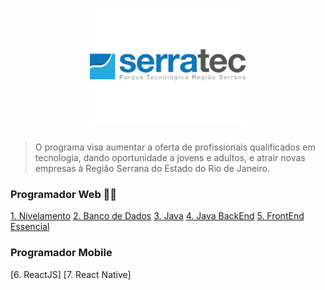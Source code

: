 <h1 align="center">
<img alt="Logo SerraTec" src=".github/serrateclogo-1.png" width="250px" />
</h1>

> O programa visa aumentar a oferta de profissionais qualificados em tecnologia, dando oportunidade a jovens e adultos, e atrair novas empresas à Região Serrana do Estado do Rio de Janeiro.

### Programador Web 👩‍💻

[1. Nivelamento](https://github.com/GiuliaMarcela/residencia-de-software/tree/master/Programador%20Web/1.%20Nivelamento)
[2. Banco de Dados](https://github.com/GiuliaMarcela/residencia-de-software/tree/master/Programador%20Web/2.%20Banco%20de%20Dados)
[3. Java](https://github.com/GiuliaMarcela/residencia-de-software/tree/master/Programador%20Web/3.%20Java)
[4. Java BackEnd](https://github.com/GiuliaMarcela/residencia-de-software/tree/master/Programador%20Web/4.%20Java%20BackEnd)
[5. FrontEnd Essencial](https://github.com/GiuliaMarcela/residencia-de-software/tree/master/Programador%20Web/5.%20FrontEnd%20Essencial)

### Programador Mobile

[6. ReactJS]
[7. React Native]


